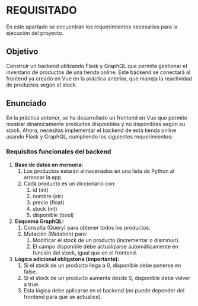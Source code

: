 # REQUISITADO

En este apartado se encuentran los requerimientos necesarios para la ejecución del proyecto.

## Objetivo

Construir un backend utilizando Flask y GraphQL que permita gestionar el inventario de productos de una tienda online. Este backend se conectará al frontend ya creado en Vue en la práctica anterior, que maneja la reactividad de productos según el stock.

## Enunciado

En la práctica anterior, se ha desarrollado un frontend en Vue que permite mostrar dinámicamente productos disponibles y no disponibles según su stock. Ahora, necesitas implementar el backend de esta tienda online usando Flask y GraphQL, cumpliendo los siguientes requerimientos:

### Requisitos funcionales del backend

1. **Base de datos en memoria:**
   1. Los productos estarán almacenados en una lista de Python al arrancar la app.
   2. Cada producto es un diccionario con:
      1. id (int)
      2. nombre (str)
      3. precio (float)
      4. stock (int)
      5. disponible (bool)
2. **Esquema GraphQL:**
   1. Consulta (Query) para obtener todos los productos.
   2. Mutación (Mutation) para:
      1. Modificar el stock de un producto (incrementar o disminuir).
      2. El campo disponible debe actualizarse automáticamente en función del stock, igual que en el frontend.
3. **Lógica adicional obligatoria (importante):**
   1. Si el stock de un producto llega a 0, disponible debe ponerse en false.
   2. Si el stock de un producto aumenta desde 0, disponible debe volver a true.
   3. Esta lógica debe aplicarse en el backend (no puede depender del frontend para que se actualice).
